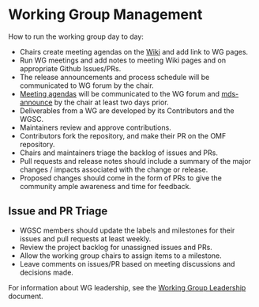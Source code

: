 # Working Group Management 

How to run the working group day to day:

* Chairs create meeting agendas on the [Wiki](https://github.com/openmobilityfoundation/mobility-data-specification/wiki) and add link to WG pages.
* Run WG meetings and add notes to meeting Wiki pages and on appropriate Github Issues/PRs.
* The release announcements and process schedule will be communicated to WG forum by the chair.
* [Meeting agendas](https://github.com/openmobilityfoundation/governance/blob/master/technical/Conference_Call_Meeting_Guidance.md) will be communicated to the WG forum and [mds-announce](https://groups.google.com/a/groups.openmobilityfoundation.org/forum/#!forum/mds-announce) by the chair at least two days prior.
* Deliverables from a WG are developed by its Contributors and the WGSC.
* Maintainers review and approve contributions.
* Contributors fork the repository, and make their PR on the OMF repository.
* Chairs and maintainers triage the backlog of issues and PRs.
* Pull requests and release notes should include a summary of the major changes / impacts associated with the change or release.
* Proposed changes should come in the form of PRs to give the community ample awareness and time for feedback.

## Issue and PR Triage

* WGSC members should update the labels and milestones for their issues and pull requests at least weekly.
* Review the project backlog for unassigned issues and PRs.
* Allow the working group chairs to assign items to a milestone.
* Leave comments on issues/PR based on meeting discussions and decisions made.

For information about WG leadership, see the [Working Group Leadership](https://github.com/openmobilityfoundation/governance/blob/main/technical/Working_Group_Leadership.md) document.
